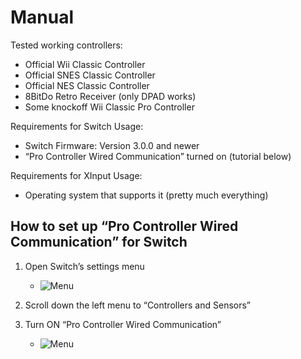 # Manual


Tested working controllers:

* Official Wii Classic Controller
* Official SNES Classic Controller
* Official NES Classic Controller
* 8BitDo Retro Receiver (only DPAD works)
* Some knockoff Wii Classic Pro Controller

Requirements for Switch Usage:

* Switch Firmware: Version 3.0.0 and newer
* “Pro Controller Wired Communication” turned on (tutorial below)

Requirements for XInput Usage:

* Operating system that supports it (pretty much everything)

## How to set up “Pro Controller Wired Communication” for Switch
1. Open Switch’s settings menu

	* ![Menu](https://i.imgur.com/mcRSoxQ.png  "Menu")

2. Scroll down the left menu to “Controllers and Sensors”
3. Turn ON “Pro Controller Wired Communication”

	* ![Menu](https://i.imgur.com/7wKqBeJ.png  "Menu")